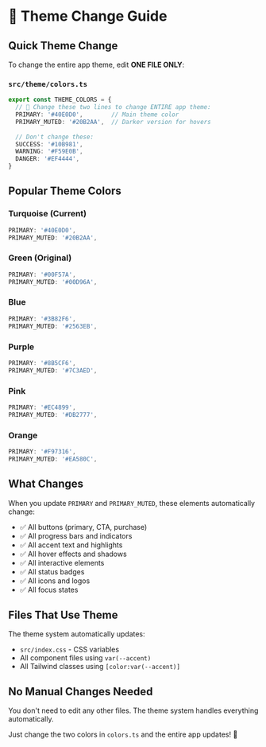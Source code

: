 # 🎨 Theme Change Guide

## Quick Theme Change

To change the entire app theme, edit **ONE FILE ONLY**:

### `src/theme/colors.ts`

```typescript
export const THEME_COLORS = {
  // 🎨 Change these two lines to change ENTIRE app theme:
  PRIMARY: '#40E0D0',        // Main theme color
  PRIMARY_MUTED: '#20B2AA',  // Darker version for hovers
  
  // Don't change these:
  SUCCESS: '#10B981',
  WARNING: '#F59E0B', 
  DANGER: '#EF4444',
}
```

## Popular Theme Colors

### Turquoise (Current)
```typescript
PRIMARY: '#40E0D0',
PRIMARY_MUTED: '#20B2AA',
```

### Green (Original)
```typescript
PRIMARY: '#00F57A',
PRIMARY_MUTED: '#00D96A',
```

### Blue
```typescript
PRIMARY: '#3B82F6',
PRIMARY_MUTED: '#2563EB',
```

### Purple
```typescript
PRIMARY: '#8B5CF6',
PRIMARY_MUTED: '#7C3AED',
```

### Pink
```typescript
PRIMARY: '#EC4899',
PRIMARY_MUTED: '#DB2777',
```

### Orange
```typescript
PRIMARY: '#F97316',
PRIMARY_MUTED: '#EA580C',
```

## What Changes

When you update `PRIMARY` and `PRIMARY_MUTED`, these elements automatically change:

- ✅ All buttons (primary, CTA, purchase)
- ✅ All progress bars and indicators
- ✅ All accent text and highlights
- ✅ All hover effects and shadows
- ✅ All interactive elements
- ✅ All status badges
- ✅ All icons and logos
- ✅ All focus states

## Files That Use Theme

The theme system automatically updates:
- `src/index.css` - CSS variables
- All component files using `var(--accent)`
- All Tailwind classes using `[color:var(--accent)]`

## No Manual Changes Needed

You don't need to edit any other files. The theme system handles everything automatically.

Just change the two colors in `colors.ts` and the entire app updates! 🚀